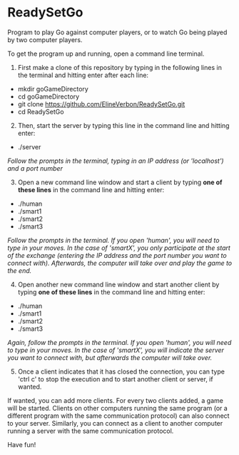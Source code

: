 # ReadySetGo
Program to play Go against computer players, or to watch Go being played by two computer players.

To get the program up and running, open a command line terminal.
1. First make a clone of this repository by typing in the following lines in the terminal and hitting enter after each line:
 * mkdir goGameDirectory
 * cd goGameDirectory
 * git clone https://github.com/ElineVerbon/ReadySetGo.git
 * cd ReadySetGo
2. Then, start the server by typing this line in the command line and hitting enter:
 * ./server

_Follow the prompts in the terminal, typing in an IP address (or 'localhost') and a port number_

3. Open a new command line window and start a client by typing __one of these lines__ in the command line and hitting enter:
 * ./human
 * ./smart1
 * ./smart2
 * ./smart3

_Follow the prompts in the terminal. If you open 'human', you will need to type in your moves. In the case of 'smartX', you only participate at the start of the exchange (entering the IP address and the port number you want to connect with). Afterwards, the computer will take over and play the game to the end._

4. Open another new command line window and start another client by typing __one of these lines__ in the command line and hitting enter:
 * ./human
 * ./smart1
 * ./smart2
 * ./smart3

_Again, follow the prompts in the terminal. If you open 'human', you will need to type in your moves. In the case of 'smartX', you will indicate the server you want to connect with, but afterwards the computer will take over._

5. Once a client indicates that it has closed the connection, you can type 'ctrl c' to stop the execution and to start another client or server, if wanted.

If wanted, you can add more clients. For every two clients added, a game will be started. Clients on other computers running the same program (or a different program with the same communication protocol) can also connect to your server. Similarly, you can connect as a client to another computer running a server with the same communication protocol. 

Have fun!
